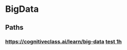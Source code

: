 # BigData

## Paths
### https://cognitiveclass.ai/learn/big-data [test 1h](https://courses.cognitiveclass.ai/courses/course-v1:BigDataUniversity+BD0101EN+2016_T2/courseware/02089458e25d4e7d9477c193159c8e9b/7b442fc870ce40efa80cd0eff00bbe0f/?child=first)

